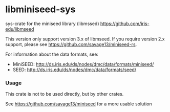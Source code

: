 libminiseed-sys
===============

sys-crate for the miniseed library (libmssed) https://github.com/iris-edu/libmseed

This version only support version 3.x of libmseed.  If you require version 2.x support, please see https://github.com/savage13/miniseed-rs.

For information about the data formats, see:

- MiniSEED: http://ds.iris.edu/ds/nodes/dmc/data/formats/miniseed/
- SEED: http://ds.iris.edu/ds/nodes/dmc/data/formats/seed/

### Usage

This crate is not to be used directly, but by other crates.

See https://github.com/savage13/miniseed for a more usable solution

